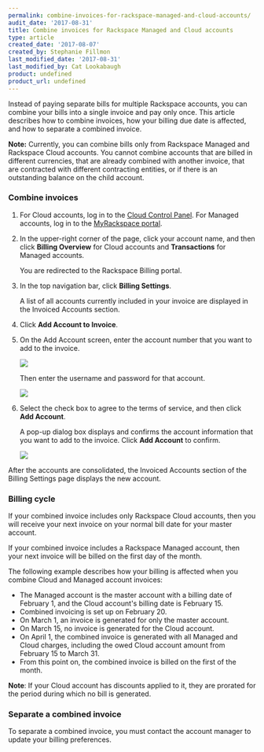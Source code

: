 ```yaml
---
permalink: combine-invoices-for-rackspace-managed-and-cloud-accounts/
audit_date: '2017-08-31'
title: Combine invoices for Rackspace Managed and Cloud accounts
type: article
created_date: '2017-08-07'
created_by: Stephanie Fillmon
last_modified_date: '2017-08-31'
last_modified_by: Cat Lookabaugh
product: undefined
product_url: undefined
---
```


Instead of paying separate bills for multiple Rackspace accounts, you can combine your bills into a single invoice and pay only once. This article describes how to combine invoices, how your billing due date is affected, and how to separate a combined invoice.

**Note:** Currently, you can combine bills only from Rackspace Managed and Rackspace Cloud accounts. You cannot combine accounts that are billed in different currencies, that are already combined with another invoice, that are contracted with different contracting entities, or if there is an outstanding balance on the child account.

### Combine invoices

1. For Cloud accounts, log in to the [Cloud Control Panel](https://mycloud.rackspace.com/). For Managed accounts, log in to the [MyRackspace portal](https://my.rackspace.com/).
2. In the upper-right corner of the page, click your account name, and then click **Billing Overview** for Cloud accounts and **Transactions** for Managed accounts.

   You are redirected to the Rackspace Billing portal.

3. In the top navigation bar, click **Billing Settings**.

   A list of all accounts currently included in your invoice are displayed in the Invoiced Accounts section.

4. Click **Add Account to Invoice**.

5. On the Add Account screen, enter the account number that you want to add to the invoice.

   <img src="{% asset_path general/combine-invoices-for-rackspace-managed-and-cloud-accounts/add-account.png %}" />

   Then enter the username and password for that account.

   <img src="{% asset_path general/combine-invoices-for-rackspace-managed-and-cloud-accounts/add-account-details.png %}" />

6. Select the check box to agree to the terms of service, and then click **Add Account**.

   A pop-up dialog box displays and confirms the account information that you want to add to the invoice. Click **Add Account** to confirm.

   <img src="{% asset_path general/combine-invoices-for-rackspace-managed-and-cloud-accounts/confirm-add-account.png %}" />

After the accounts are consolidated, the Invoiced Accounts section of the Billing Settings page displays the new account.

### Billing cycle

If your combined invoice includes only Rackspace Cloud accounts, then you will receive your next invoice on your normal bill date for your master account.

If your combined invoice includes a Rackspace Managed account, then your next invoice will be billed on the first day of the month.

The following example describes how your billing is affected when you combine Cloud and Managed account invoices:

- The Managed account is the master account with a billing date of February 1, and the Cloud account's billing date is February 15.
- Combined invoicing is set up on February 20.
- On March 1, an invoice is generated for only the master account.
- On March 15, no invoice is generated for the Cloud account.
- On April 1, the combined invoice is generated with all Managed and Cloud charges, including the owed Cloud account amount from February 15 to March 31.
- From this point on, the combined invoice is billed on the first of the month.

**Note**: If your Cloud account has discounts applied to it, they are prorated for the period during which no bill is generated.

### Separate a combined invoice

To separate a combined invoice, you must contact the account manager to update your billing preferences.
